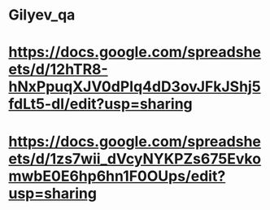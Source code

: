 # Gilyev_qa
# https://docs.google.com/spreadsheets/d/12hTR8-hNxPpuqXJV0dPIq4dD3ovJFkJShj5fdLt5-dI/edit?usp=sharing
# https://docs.google.com/spreadsheets/d/1zs7wii_dVcyNYKPZs675EvkomwbE0E6hp6hn1F0OUps/edit?usp=sharing